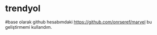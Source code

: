 # trendyol


#base olarak github hesabımdaki https://github.com/onrseref/marvel bu geliştirmemi kullandım.
